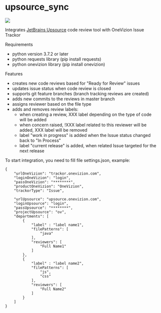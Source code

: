 # upsource_sync
![](./icon.png)

Integrates [JetBrains Upsource](https://www.jetbrains.com/upsource/) code review tool with OneVizion Issue Trackor

Requirements
- python version 3.7.2 or later
- python requests library (pip install requests)
- python onevizion library (pip install onevizion)

Features
- creates new code reviews based for "Ready for Review" issues
- updates issue status when code review is closed
- supports git feature branches (branch tracking reviews are created)
- adds new commits to the reviews in master branch
- assigns reviewer based on the file type
- adds and removes review labels:
  + when creating a review, XXX label depending on the type of code will be added 
  + when concern raised, !XXX label related to this reviewer will be added, XXX label will be removed
  + label "work in progress" is added when the Issue status changed back to "In Process"
  + label "current release" is added, when related Issue targeted for the next release

To start integration, you need to fill file settings.json, example:
```
{
    "urlOneVizion": "trackor.onevizion.com",
    "loginOneVizion": "login",
    "passOneVizion": "********",
    "productOneVizion": "OneVizion",
    "trackorType": "Issue",

    "urlUpsource": "upsource.onevizion.com",
    "loginUpsource": "login",
    "passUpsource": "********",
    "projectUpsource": "ov",
    "departments": [
        {
            "label" : "label name1",
            "filePatterns": [
                "java"
            ],
            "reviewers": [
                "Full Name1"
            ]
        },
        {
            "label" : "label name2",
            "filePatterns": [
                "js",
                "css"
            ],
            "reviewers": [
                "Full Name2"
            ]
        }
    ]
}
```

